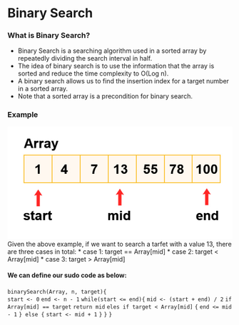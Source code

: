 # Binary Search
### What is Binary Search?
* Binary Search is a searching algorithm used in a sorted array by repeatedly dividing the search interval in half. 
* The idea of binary search is to use the information that the array is sorted and reduce the time complexity to O(Log n). 
* A binary search allows us to find the insertion index for a target number in a sorted array.
* Note that a sorted array is a precondition for binary search.  

### Example
<img src="./binary search example.jpg" alt="an example" />
Given the above example, if we want to search a tarfet with a value 13, there are three cases in total:
* case 1: target == Array[mid]
* case 2: target < Array[mid]
* case 3: target > Array[mid]

#### We can define our sudo code as below:
`binarySearch(Array, n, target){`
 <br />   `start <- 0`
    `end <- n - 1`
    `while(start <= end){`
        `mid <- (start + end) / 2`
        `if Array[mid] == target`
        `return mid`
        `eles if target < Array[mid]`
        `{`
            `end <= mid - 1`
        `} else {`
            `start <- mid + 1`
        `}`
    `}`
`}`

